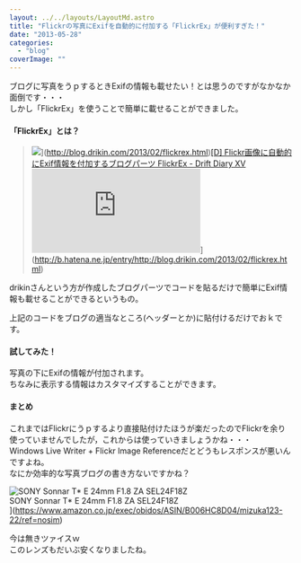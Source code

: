 ```yaml
---
layout: ../../layouts/LayoutMd.astro
title: "Flickrの写真にExifを自動的に付加する「FlickrEx」が便利すぎた！"
date: "2013-05-28"
categories: 
  - "blog"
coverImage: ""
---
```


ブログに写真をうｐするときExifの情報も載せたい！とは思うのですがなかなか面倒です・・・  
しかし「FlickrEx」を使うことで簡単に載せることができました。

#### 「FlickrEx」とは？

> ![](http://capture.heartrails.com/150x130/shadow?http://blog.drikin.com/2013/02/flickrex.html)](http://blog.drikin.com/2013/02/flickrex.html)[\[D\] Flickr画像に自動的にExif情報を付加するブログパーツ FlickrEx - Drift Diary XV](http://blog.drikin.com/2013/02/flickrex.html)![](http://b.hatena.ne.jp/entry/image/http://blog.drikin.com/2013/02/flickrex.html)](http://b.hatena.ne.jp/entry/http://blog.drikin.com/2013/02/flickrex.html)

drikinさんという方が作成したブログパーツでコードを貼るだけで簡単にExif情報も載せることができるというもの。

> <script type="text/javascript">  
>     //var FLICKREX\_API\_KEY = "18c9f79a96fd34c3b3f16a93fb0a5d3c";  
>     //var FLICKREX\_EXIF\_FORMAT = "%camera% / %Focal Length% / f/%aperture% / ISO %ISO Speed% / %Exposure% sec / %Exposure Bias% EV / %Software%";  
>     //var FLICKREX\_EXIF\_JQUERY\_SELECTOR = "#content img";  
> </script>  
> <script>(window.jQuery && parseFloat(window.jQuery().jquery) > 1.5) || document.write('<script src="//flickrex.drikin.com/stable/vendor/jquery-1.9.0.min.js"><\\/script>')</script>  
> <script src="//flickrex.drikin.com/stable/flickrex.min.js"></script>  
> <script src="//flickrex.drikin.com/stable/exifex.min.js"></script>

上記のコードをブログの適当なところ(ヘッダーとか)に貼付けるだけでおｋです。

#### 試してみた！

写真の下にExifの情報が付加されます。  
ちなみに表示する情報はカスタマイズすることができます。

#### まとめ

これまではFlickrにうｐするより直接貼付けたほうが楽だったのでFlickrを余り使っていませんでしたが，これからは使っていきましょうかね・・・  
Windows Live Writer + Flickr Image Referenceだとどうもレスポンスが悪いんですよね。  
なにか効率的な写真ブログの書き方ないですかね？

![SONY Sonnar T* E 24mm F1.8 ZA SEL24F18Z](/archive/images/410KeggzDDL._SL160_.jpg)  
SONY Sonnar T\* E 24mm F1.8 ZA SEL24F18Z  
](https://www.amazon.co.jp/exec/obidos/ASIN/B006HC8D04/mizuka123-22/ref=nosim)

今は無きツァイスｗ  
このレンズもだいぶ安くなりましたね。
